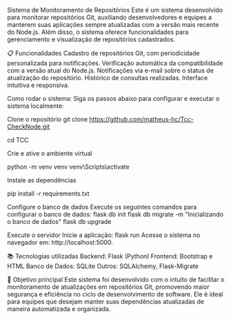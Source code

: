  Sistema de Monitoramento de Repositórios Este é um sistema desenvolvido para monitorar repositórios Git, auxiliando desenvolvedores e equipes a manterem suas aplicações sempre atualizadas com a versão mais recente do Node.js. Além disso, o sistema oferece funcionalidades para gerenciamento e visualização de repositórios cadastrados.

📋 Funcionalidades Cadastro de repositórios Git, com periodicidade personalizada para notificações. Verificação automática da compatibilidade com a versão atual do Node.js. Notificações via e-mail sobre o status de atualização do repositório. Histórico de consultas realizadas. Interface intuitiva e responsiva.

Como rodar o sistema: Siga os passos abaixo para configurar e executar o sistema localmente:

Clone o repositório
git clone https://github.com/matheus-hc/Tcc-CheckNode.git

cd TCC

Crie e ative o ambiente virtual

python -m venv venv
venv\Scripts\activate

Instale as dependências

pip install -r requirements.txt

Configure o banco de dados Execute os seguintes comandos para configurar o banco de dados:
flask db init
flask db migrate -m "Inicializando o banco de dados" 
flask db upgrade

Execute o servidor Inicie a aplicação:
flask run Acesse o sistema no navegador em: http://localhost:5000.

📚 Tecnologias utilizadas Backend: Flask (Python) Frontend: Bootstrap e HTML Banco de Dados: SQLite Outros: SQLAlchemy, Flask-Migrate

🌟 Objetivo principal Este sistema foi desenvolvido com o intuito de facilitar o monitoramento de atualizações em repositórios Git, promovendo maior segurança e eficiência no ciclo de desenvolvimento de software. Ele é ideal para equipes que desejam manter suas dependências atualizadas de maneira automatizada e organizada.

